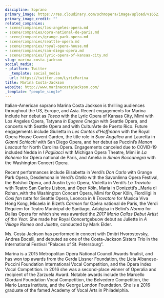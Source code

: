 ```yaml
---
discipline: Soprano
primary_image: https://res.cloudinary.com/schmopera/image/upload/v1652104419/media/2022/05/MarinaCosta-Jackson_dpk4e1.jpg
primary_image_credit: ""
related_companies:
- scene/companies/los-angeles-opera.md
- scene/companies/opra-national-de-paris.md
- scene/companies/grange-park-opera.md
- scene/companies/seattle-opera.md
- scene/companies/royal-opera-house.md
- scene/companies/san-diego-opera.md
- scene/companies/lyric-opera-of-kansas-city.md
slug: marina-costa-jackson
social_media:
- platform: Twitter
  _template: social_media
  url: https://twitter.com/LyricMarina
title: Marina Costa-Jackson
website: http://www.marinacostajackson.com/
_template: "people_single"
---
```

Italian-American soprano Marina Costa Jackson is thrilling audiences throughout the US, Europe, and Asia. Recent engagements for Marina include her debut as _Tosca_ with the Lyric Opera of Kansas City, Mimi with Los Angeles Opera, Tatyana _in Eugene Onegin_ with Seattle Opera, and concerts with Seattle Opera and with CulturArte de Puerto Rico. Future engagements include Giulietta in _Les Contes d’Hoffmann_ with the Royal Opera House Covent Garden, the title role in _Suor Angelica_ and Lauretta in _Gianni Schicchi_ with San Diego Opera, and her debut as Puccini’s _Manon Lescaut_ for North Carolina Opera. Engagements canceled due to COVID-19 included Nedda in _I Pagliacci_ with Michigan Opera Theatre, Mimi in _La Boheme_ for Opéra national de Paris, and Amelia in _Simon Boccanegra_ with the Washington Concert Opera.

Recent performances include Elisabetta in Verdi’s _Don Carlo_ with Grange Park Opera, Desdemona in Verdi’s _Otello_ with the Savonlinna Opera Festival, the Bolshoi Opera, and Austin Lyric Opera, Violetta in Verdi’s _La Traviata_ with Teatro San Carlos Lisbon, and Oper Köln, Maria in Donizetti’s _Maria di Rohan_with the Washington Concert Opera, Mimi for Oper Köln, Fiordiligi in _Cosi fan tutte_ for Seattle Opera, Leonora in _Il Trovatore_ for Musica Viva Hong Kong, Micaela in Bizet’s _Carmen_ for Opéra national de Paris, the Verdi Requiem for Teatro Municipal de Santiago, Adalgisa in Belini’s _Norma_ for Dallas Opera for which she was awarded the _2017 Maria Callas Debut Artist of the Year._ She made her Royal Concertgebuow debut as Juliette in _A Village Romeo and Juiette,_ conducted by Mark Elder.

Ms. Costa Jackson has performed in concert with Dmitri Hvorostovsky, Andrea Bocelli, and debuted as one of the Costa-Jackson Sisters Trio in the International Festival “Palaces of St. Petersburg”.

Marina is a 2015 Metropolitan Opera National Council Awards finalist, and has won top awards from the Gerda Lissner Foundation, the Licia Albanese-Puccini Foundation International Vocal Competition, and the Opera Index Vocal Competition. In 2016 she was a second-place winner of Operalia and recipient of the Zarzuela Award. Notable awards include the Marcello Giordani Foundation Vocal Competition, the Belvedere Competition, the Mario Lanza Institute, and the George London Foundation. She is a 2016 graduate of the famed Academy of Vocal Arts in Philadelphia.